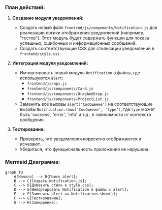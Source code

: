 ### План действий:

1.  **Создание модуля уведомлений:**
    *   Создать новый файл `frontend/js/components/Notification.js` для реализации логики отображения уведомлений (например, "тостов"). Этот модуль будет содержать функции для показа успешных, ошибочных и информационных сообщений.
    *   Создать соответствующий CSS для стилизации уведомлений в `frontend/style.css`.

2.  **Интеграция модуля уведомлений:**
    *   Импортировать новый модуль `Notification` в файлы, где используются `alert`:
        *   `frontend/js/api.js`
        *   `frontend/js/components/Card.js`
        *   `frontend/js/components/DragAndDrop.js`
        *   `frontend/js/components/ProjectList.js`
    *   Заменить все вызовы `alert('Сообщение')` на соответствующие вызовы `Notification.show('Сообщение', 'type')`, где `type` может быть 'success', 'error', 'info' и т.д., в зависимости от контекста сообщения.

3.  **Тестирование:**
    *   Проверить, что уведомления корректно отображаются и исчезают.
    *   Убедиться, что функциональность приложения не нарушена.

### Mermaid Диаграмма:

```mermaid
graph TD
    A[Начало] --> B{Поиск alert};
    B --> C[Создать Notification.js];
    C --> D[Добавить стили в style.css];
    D --> E[Импортировать Notification в файлы с alert];
    E --> F[Заменить alert на Notification.show()];
    F --> G[Тестирование];
    G --> H[Завершение];
